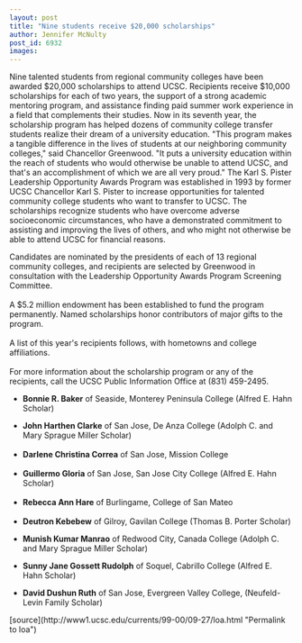 ```yaml
---
layout: post
title: "Nine students receive $20,000 scholarships"
author: Jennifer McNulty
post_id: 6932
images:
---
```


<p>
  Nine talented students from regional community colleges have been awarded $20,000 scholarships to attend UCSC. Recipients receive $10,000 scholarships for each of two years, the support of a strong academic mentoring program, and assistance finding paid summer work experience in a field that complements their studies. Now in its seventh year, the scholarship program has helped dozens of community college transfer students realize their dream of a university education. "This program makes a tangible difference in the lives of students at our neighboring community colleges," said Chancellor Greenwood. "It puts a university education within the reach of students who would otherwise be unable to attend UCSC, and that's an accomplishment of which we are all very proud." The Karl S. Pister Leadership Opportunity Awards Program was established in 1993 by former UCSC Chancellor Karl S. Pister to increase opportunities for talented community college students who want to transfer to UCSC. The scholarships recognize students who have overcome adverse socioeconomic circumstances, who have a demonstrated commitment to assisting and improving the lives of others, and who might not otherwise be able to attend UCSC for financial reasons.
</p>
<p>
  Candidates are nominated by the presidents of each of 13 regional community colleges, and recipients are selected by Greenwood in consultation with the Leadership Opportunity Awards Program Screening Committee.<br>
  <br>
  A $5.2 million endowment has been established to fund the program permanently. Named scholarships honor contributors of major gifts to the program.<br>
  <br>
  A list of this year's recipients follows, with hometowns and college affiliations.<br>
  <br>
  For more information about the scholarship program or any of the recipients, call the UCSC Public Information Office at (831) 459-2495.
</p>
<ul>
  <li>
    <b>Bonnie R. Baker</b> of Seaside, Monterey Peninsula College (Alfred E. Hahn Scholar)
  </li>
</ul>
<ul>
  <li>
    <b>John Harthen Clarke</b> of San Jose, De Anza College (Adolph C. and Mary Sprague Miller Scholar)<br>
    <br>
  </li>
  <li>
    <b>Darlene Christina Correa</b> of San Jose, Mission College<br>
    <br>
  </li>
  <li>
    <b>Guillermo Gloria</b> of San Jose, San Jose City College (Alfred E. Hahn Scholar)<br>
    <br>
  </li>
  <li>
    <b>Rebecca Ann Hare</b> of Burlingame, College of San Mateo<br>
    <br>
  </li>
  <li>
    <b>Deutron Kebebew</b> of Gilroy, Gavilan College (Thomas B. Porter Scholar)
  </li>
</ul>
<ul>
  <li>
    <b>Munish Kumar Manrao</b> of Redwood City, Canada College (Adolph C. and Mary Sprague Miller Scholar)
  </li>
</ul>
<ul>
  <li>
    <b>Sunny Jane Gossett Rudolph</b> of Soquel, Cabrillo College (Alfred E. Hahn Scholar)
  </li>
</ul>
<ul>
  <li>
    <b>David Dushun Ruth</b> of San Jose, Evergreen Valley College, (Neufeld-Levin Family Scholar)
  </li>
</ul>
<p>

</p>
<p>
  </p>
[source](http://www1.ucsc.edu/currents/99-00/09-27/loa.html "Permalink to loa")
